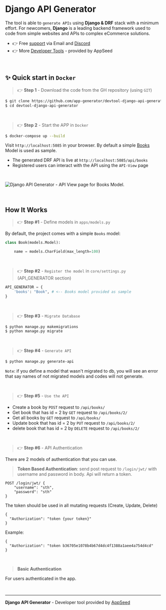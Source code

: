 # Django API Generator

The tool is able to `generate APIs` using **Django & DRF** stack with a minimum effort. For newcomers, **Django** is a leading backend framework used to code from simple websites and APIs to complex eCommerce solutions.

- 👉 Free [support](https://appseed.us/support/) via Email and [Discord](https://discord.gg/fZC6hup)
- 👉 More [Developer Tools](https://appseed.us/developer-tools/) - provided by AppSeed

<br />

## ✨ Quick start in `Docker`

> 👉 **Step 1** - Download the code from the GH repository (using `GIT`) 

```bash
$ git clone https://github.com/app-generator/devtool-django-api-generator.git
$ cd devtool-django-api-generator
```

<br />

> 👉 **Step 2** - Start the APP in `Docker`

```bash
$ docker-compose up --build 
```

Visit `http://localhost:5085` in your browser. By default a simple [Books](./apps/models.py) Model is used as sample.  

- The generated DRF API is live at `http://localhost:5085/api/books`
- Registered users can interact with the API using the `API-View` page

<br />

![Django API Generator - API View page for Books Model.](https://user-images.githubusercontent.com/51070104/194476781-6476de62-191a-48e8-8730-344c2d63f9d0.png) 

<br />

## How It Works

> 👉 **Step #1** - Define models in `apps/models.py`

By default, the project comes with a simple `Books` model: 

```python
class Book(models.Model):

    name = models.CharField(max_length=100)
```

<br />

> 👉 **Step #2** -  `Register the model` in `core/settings.py` (API_GENERATOR section)

```python
API_GENERATOR = {
    'books': "Book", # <-- Books model provided as sample
}
```

<br />

> 👉 **Step #3** - `Migrate Database`

```bash
$ python manage.py makemigrations
$ python manage.py migrate
```

<br />

> 👉 **Step #4** - `Generate API` 

```bash
$ python manage.py generate-api
```

`Note`: if you define a model that wasn't migrated to db, you will see an error that say names of not migrated models and codes will not generate.

<br />

> 👉 **Step #5** - `Use the API` 

* Create a book by `POST` request to `/api/books/`
* Get book that has id = 2 by `GET` request to `/api/books/2/`
* Get all books by `GET` request to `/api/books/`
* Update book that has id = 2 by `PUT` request to `/api/books/2/`
* delete book that has id = 2 by `DELETE` request to `/api/books/2/`

<br />

> 👉 **Step #6** - API Authentication

There are 2 models of authentication that you can use.

> **Token Based Authentication**: send post request to `/login/jwt/` with username and password in body. Api will return a token.

```
POST /login/jwt/ {
    "username": "sth",
    "password": "sth"
}
```

The token should be used in all mutating requests (Create, Update, Delete)

```
{
  "Authorization": "token {your token}"
}
```

Example:

```
{
  "Authorization": "token b36705e1078b4b67d4dc4f1388a1aee4a754d4cd"
}
```

<br />

> **Basic Authentication** 

For users authenticated in the app. 

<br />

--- 
**Django API Generator** - Developer tool provided by [AppSeed](https://appseed.us)
